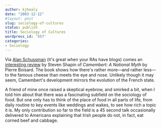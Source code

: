 ```yaml
---
author: kjhealy
date: "2003-12-12"
#layout: post
slug: sociology-of-cultures
status: publish
title: Sociology of Cultures
wordpress_id: '557'
categories:
- Sociology
---
```


Via [Alan Schussman](http://www.schussman.com/archives/000473.html#000473) (it's great when your RAs have blogs) comes an [interesting review](http://books.guardian.co.uk/lrb/articles/0,6109,1097580,00.html) by Steven Shapin of *Camembert: A National Myth* by Pierre Boisard. The book shows how there's rather more—and rather less—to the famous cheese than meets the eye and nose. Unlikely though it may seem, Camembert's development mirrors the evolution of the French state.

A friend of mine once raised a skeptical eyebrow, and smirked a bit, when I told him about that there was a fascinating subfield on the sociology of food. But one only has to think of the place of food in all parts of life, from daily routine to key events like weddings and wakes, to see how rich a topic it is. My only contribution so far to the field is a 45 second talk occasionally delivered to Americans explaining that Irish people do not, in fact, eat corned beef and cabbage.
